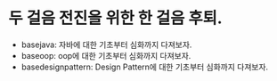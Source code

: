 # 두 걸음 전진을 위한 한 걸음 후퇴.

- basejava: 자바에 대한 기초부터 심화까지 다져보자.
- baseoop: oop에 대한 기초부터 심화까지 다져보자.
- basedesignpattern: Design Pattern에 대한 기초부터 심화까지 다져보자.
